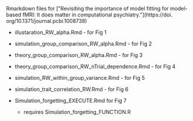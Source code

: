 Rmarkdown files for ["Revisiting
the importance of model fitting for model-based
fMRI: It does matter in computational psychiatry."](https://doi.
org/10.1371/journal.pcbi.1008738)

- illustaration_RW_alpha.Rmd - for Fig 1 

- simulation_group_comparison_RW_alpha.Rmd - for Fig 2 

- theory_group_comparison_RW_alpha.Rmd - for Fig 3

- theory_group_comparison_RW_nTrial_dependence.Rmd - for Fig 4

- simulation_RW_within_group_variance.Rmd - for Fig 5

- simulation_trait_correlation_RW.Rmd - for Fig 6

- Simulation_forgetting_EXECUTE.Rmd for Fig 7 

	- requires Simulation_forgetting_FUNCTION.R

